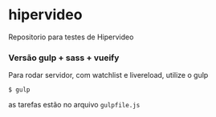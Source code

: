 hipervideo
==========

Repositorio para testes de Hipervideo

### Versão gulp + sass + vueify

Para rodar servidor, com watchlist e livereload, utilize o gulp

```
$ gulp
```

as tarefas estão no arquivo `gulpfile.js`